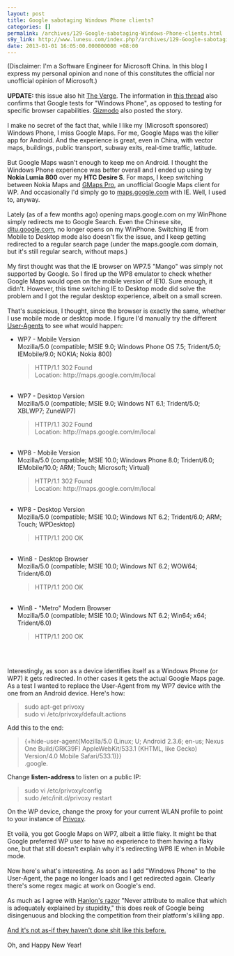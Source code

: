 ```yaml
---
layout: post
title: Google sabotaging Windows Phone clients?
categories: []
permalink: /archives/129-Google-sabotaging-Windows-Phone-clients.html
s9y_link: http://www.lunesu.com/index.php?/archives/129-Google-sabotaging-Windows-Phone-clients.html
date: 2013-01-01 16:05:00.000000000 +08:00
---
```

(Disclaimer: I'm a Software Engineer for Microsoft China. In this blog I express my personal opinion and none of this constitutes the official nor unofficial opinion of Microsoft.)<br />
<br />
<strong>UPDATE:</strong> this issue also hit <a href="http://www.theverge.com/2013/1/4/3836510/windows-phone-8-users-unable-to-access-google-maps">The Verge</a>. The information in <a href="http://www.theverge.com/2013/1/4/3834960/google-maps-disabled-on-wp8">this thread</a> also confirms that Google tests for "Windows Phone", as opposed to testing for specific browser capabilities. <a href="http://gizmodo.com/5973295/google-maps-has-never-been-accessible-on-mobile-internet-explorer">Gizmodo</a> also posted the story.<br />
<br />
I make no secret of the fact that, while I like my (Microsoft sponsored) Windows Phone, I miss Google Maps. For me, Google Maps was the killer app for Android. And the experience is great, even in China, with vector maps, buildings, public transport, subway exits, real-time traffic, latitude.<br />
<br />
But Google Maps wasn't enough to keep me on Android. I thought the Windows Phone experience was better overall and I ended up using by <strong>Nokia Lumia 800</strong> over my <strong>HTC Desire S</strong>. For maps, I keep switching between Nokia Maps and <a href="http://www.windowsphone.com/en-us/store/app/gmaps-pro/5fad1b41-f8db-4397-b584-4a0da12fe233" title="GMaps Pro">GMaps Pro</a>, an unofficial Google Maps client for WP. And occasionally I'd simply go to <a href="http://maps.google.com" title="Google Maps">maps.google.com</a> with IE. Well, I used to, anyway.<br />
<br />
Lately (as of a few months ago) opening maps.google.com on my WinPhone simply redirects me to Google Search. Even the Chinese site, <a href="http://ditu.google.com" title="谷歌地图">ditu.google.com</a>, no longer opens on my WinPhone. Switching IE from Mobile to Desktop mode also doesn't fix the issue, and I keep getting redirected to a regular search page (under the maps.google.com domain, but it's still regular search, without maps.)<br />
<br />
My first thought was that the IE browser on WP7.5 "Mango" was simply not supported by Google. So I fired up the WP8 emulator to check whether Google Maps would open on the mobile version of IE10. Sure enough, it didn't. However, this time switching IE to Desktop mode did solve the problem and I got the regular desktop experience, albeit on a small screen. <br />
<br />
That's suspicious, I thought, since the browser is exactly the same, whether I use mobile mode or desktop mode. I figure I'd manually try the different <a href="http://en.wikipedia.org/wiki/User_agent" title="User Agent on Wikipedia">User-Agents</a> to see what would happen:<br />
<ul><li>WP7 - Mobile Version<br />
Mozilla/5.0 (compatible; MSIE 9.0; Windows Phone OS 7.5; Trident/5.0; IEMobile/9.0; NOKIA; Nokia 800)<br />
<blockquote>HTTP/1.1 302 Found<br />
Location: http://maps.google.com/m/local</blockquote><br />
</li><li>WP7 - Desktop Version<br />
Mozilla/5.0 (compatible; MSIE 9.0; Windows NT 6.1; Trident/5.0; XBLWP7; ZuneWP7)<br />
<blockquote>HTTP/1.1 302 Found<br />
Location: http://maps.google.com/m/local</blockquote><br />
</li><li>WP8 - Mobile Version<br />
Mozilla/5.0 (compatible; MSIE 10.0; Windows Phone 8.0; Trident/6.0; IEMobile/10.0; ARM; Touch; Microsoft; Virtual)<br />
<blockquote>HTTP/1.1 302 Found<br />
Location: http://maps.google.com/m/local</blockquote><br />
</li><li>WP8 - Desktop Version<br />
Mozilla/5.0 (compatible; MSIE 10.0; Windows NT 6.2; Trident/6.0; ARM; Touch; WPDesktop)<br />
<blockquote>HTTP/1.1 200 OK</blockquote><br />
</li><li>Win8 - Desktop Browser<br />
Mozilla/5.0 (compatible; MSIE 10.0; Windows NT 6.2; WOW64; Trident/6.0)<br />
<blockquote>HTTP/1.1 200 OK</blockquote><br />
</li><li>Win8 - "Metro" Modern Browser<br />
Mozilla/5.0 (compatible; MSIE 10.0; Windows NT 6.2; Win64; x64; Trident/6.0)<br />
<blockquote>HTTP/1.1 200 OK</blockquote><br />
</li></ul><br />
Interestingly, as soon as a device identifies itself as a Windows Phone (or WP7) it gets redirected. In other cases it gets the actual Google Maps page. As a test I wanted to replace the User-Agent from my WP7 device with the one from an Android device. Here's how:<br />
<blockquote>sudo apt-get privoxy<br />
sudo vi /etc/privoxy/default.actions</blockquote>Add this to the end:<blockquote>{+hide-user-agent{Mozilla/5.0 (Linux; U; Android 2.3.6; en-us; Nexus One Build/GRK39F) AppleWebKit/533.1 (KHTML, like Gecko) Version/4.0 Mobile Safari/533.1)}}<br />
.google.</blockquote>Change <strong>listen-address </strong>to listen on a public IP:<blockquote>sudo vi /etc/privoxy/config<br />
sudo /etc/init.d/privoxy restart</blockquote>On the WP device, change the proxy for your current WLAN profile to point to your instance of <a href="http://www.privoxy.org/" title="Privoxy HTTP proxy">Privoxy</a>.<br />
<br />
Et voilà, you got Google Maps on WP7, albeit a little flaky. It might be that Google preferred WP user to have no experience to them having a flaky one, but that still doesn't explain why it's redirecting WP8 IE when in Mobile mode.<br />
<br />
Now here's what's interesting. As soon as I add "Windows Phone" to the User-Agent, the page no longer loads and I get redirected again. Clearly there's some regex magic at work on Google's end.<br />
<br />
As much as I agree with <a href="http://en.wikipedia.org/wiki/Hanlon%27s_razor" title="Hanlon's razor on Wikipedia">Hanlon's razor</a> "Never attribute to malice that which is adequately explained by stupidity," this does reek of Google being disingenuous and blocking the competition from their platform's killing app.<br />
<br />
<a href="http://lunesu.com/index.php?/archives/130-Do-no-evil.html" title=""Do no evil"">And it's not as-if they haven't done shit like this before.</a><br />
<br />
Oh, and Happy New Year!
